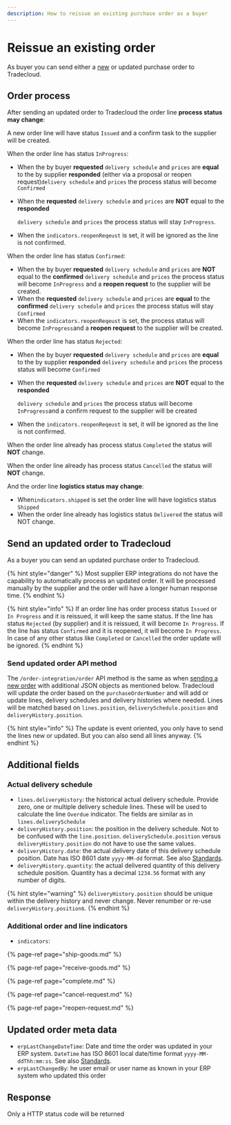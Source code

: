 ```yaml
---
description: How to reissue an existing purchase order as a buyer
---
```


# Reissue an existing order

As buyer you can send either a [new](issue/) or updated purchase order to Tradecloud.

## Order process

After sending an updated order to Tradecloud the order line **process status may change**:

A new order line will have status `Issued` and a confirm task to the supplier will be created.

When the order line has status `InProgress`:

* When the by buyer **requested** `delivery schedule` and `prices` are **equal** to the by supplier **responded** \(either via a proposal or reopen request\)`delivery schedule` and `prices` the process status will become `Confirmed`
* When the **requested** `delivery schedule` and `prices` are **NOT** equal to the **responded**

   `delivery schedule` and `prices` the process status will stay `InProgress`.

* When the `indicators.reopenReqeust` is set, it will be ignored as the line is not confirmed.

When the order line has status `Confirmed`:

* When the by buyer **requested** `delivery schedule` and `prices` are **NOT** equal to the **confirmed** `delivery schedule` and `prices` the process status will become `InProgress` and a **reopen request** to the supplier will be created.
* When the **requested** `delivery schedule` and `prices` are **equal** to the **confirmed** `delivery schedule` and `prices` the process status will stay `Confirmed`
* When the `indicators.reopenReqeust` is set, the process status will become `InProgress`and a **reopen request** to the supplier will be created.

When the order line has status `Rejected`:

* When the by buyer **requested** `delivery schedule` and `prices` are **equal** to the by supplier **responded** `delivery schedule` and `prices` the process status will become `Confirmed`
* When the **requested** `delivery schedule` and `prices` are **NOT** equal to the **responded**

   `delivery schedule` and `prices` the process status will become `InProgress`and a confirm request to the supplier will be created

* When the `indicators.reopenReqeust` is set, it will be ignored as the line is not confirmed.

When the order line already has process status `Completed` the status will **NOT** change.

When the order line already has process status `Cancelled` the status will **NOT** change.

And the order line **logistics status may change**:

* When`indicators.shipped` is set the order line will have logistics status `Shipped`
* When the order line already has logistics status  `Delivered` the status will NOT change.

## Send an updated order to Tradecloud

As a buyer you can send an updated purchase order to Tradecloud.

{% hint style="danger" %}
Most supplier ERP integrations do not have the capability to automatically process an updated order. It will be processed manually by the supplier and the order will have a longer human response time.
{% endhint %}

{% hint style="info" %}
If an order line has order process status `Issued` or `In Progress` and it is reissued, it will keep the same status. If the line has status `Rejected` \(by supplier\) and it is reissued, it will become `In Progress`. If the line has status `Confirmed` and it is reopened, it will become `In Progress`. In case of any other status like `Completed` or `Cancelled` the order update will be ignored.
{% endhint %}

### Send updated order API method

The `/order-integration/order` API method is the same as when [sending a new order](issue/) with additional JSON objects as mentioned below. Tradecloud will update the order based on the `purchaseOrderNumber` and will add or update lines, delivery schedules and delivery histories where needed. Lines will be matched based on `lines.position`, `deliverySchedule.position` and `deliveryHistory.position`.

{% hint style="info" %}
The update is event oriented, you only have to send the lines new or updated. But you can also send all lines anyway.
{% endhint %}

## Additional fields

### Actual delivery schedule

* `lines.deliveryHistory`: the historical actual delivery schedule. Provide zero, one or multiple delivery schedule lines. These will be used to calculate the line `Overdue` indicator. The fields are similar as in `lines.deliverySchedule`
* `deliveryHistory.position`: the position in the delivery schedule. Not to be confused with the `line.position`. `deliverySchedule.position` versus `deliveryHistory.position` do not have to use the same values.
* `deliveryHistory.date`: the actual delivery date of this delivery schedule position. Date has ISO 8601 date `yyyy-MM-dd` format. See also [Standards](../api/standards.md).
* `deliveryHistory.quantity`: the actual delivered quantity of this delivery schedule position. Quantity has a decimal `1234.56` format with any number of digits.

{% hint style="warning" %}
`deliveryHistory.position` should be unique within the delivery history and never change. Never renumber or re-use `deliveryHistory.position`s.
{% endhint %}

### Additional order and line indicators

* `indicators`: 

{% page-ref page="ship-goods.md" %}

{% page-ref page="receive-goods.md" %}

{% page-ref page="complete.md" %}

{% page-ref page="cancel-request.md" %}

{% page-ref page="reopen-request.md" %}

## Updated order meta data

* `erpLastChangeDateTime`: Date and time the order was updated in your ERP system. `DateTime` has ISO 8601 local date/time format `yyyy-MM-ddThh:mm:ss`. See also [Standards](../api/standards.md).
* `erpLastChangedBy`: he user email or user name as known in your ERP system who updated this order

## Response

Only a HTTP status code will be returned

